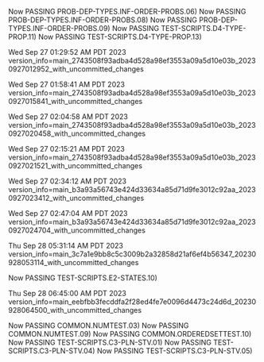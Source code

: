 Now PASSING PROB-DEP-TYPES.INF-ORDER-PROBS.06)
Now PASSING PROB-DEP-TYPES.INF-ORDER-PROBS.08)
Now PASSING PROB-DEP-TYPES.INF-ORDER-PROBS.09)
Now PASSING TEST-SCRIPTS.D4-TYPE-PROP.11)
Now PASSING TEST-SCRIPTS.D4-TYPE-PROP.13)
 
Wed Sep 27 01:29:52 AM PDT 2023
version_info=main_2743508f93adba4d528a98ef3553a09a5d10e03b_20230927012952_with_uncommitted_changes
 
 
Wed Sep 27 01:58:41 AM PDT 2023
version_info=main_2743508f93adba4d528a98ef3553a09a5d10e03b_20230927015841_with_uncommitted_changes
 
 
Wed Sep 27 02:04:58 AM PDT 2023
version_info=main_2743508f93adba4d528a98ef3553a09a5d10e03b_20230927020458_with_uncommitted_changes
 
 
Wed Sep 27 02:15:21 AM PDT 2023
version_info=main_2743508f93adba4d528a98ef3553a09a5d10e03b_20230927021521_with_uncommitted_changes
 
 
Wed Sep 27 02:34:12 AM PDT 2023
version_info=main_b3a93a56743e424d33634a85d71d9fe3012c92aa_20230927023412_with_uncommitted_changes
 
 
Wed Sep 27 02:47:04 AM PDT 2023
version_info=main_b3a93a56743e424d33634a85d71d9fe3012c92aa_20230927024704_with_uncommitted_changes
 
 
Thu Sep 28 05:31:14 AM PDT 2023
version_info=main_3c7a1e9bb8c5c3009b2a32858d21af6ef4b56347_20230928053114_with_uncommitted_changes
 
Now PASSING TEST-SCRIPTS.E2-STATES.10)
 
Thu Sep 28 06:45:00 AM PDT 2023
version_info=main_eebfbb3fecddfa2f28ed4fe7e0096d4473c24d6d_20230928064500_with_uncommitted_changes
 
Now PASSING COMMON.NUMTEST.03)
Now PASSING COMMON.NUMTEST.09)
Now PASSING COMMON.ORDEREDSETTEST.10)
Now PASSING TEST-SCRIPTS.C3-PLN-STV.01)
Now PASSING TEST-SCRIPTS.C3-PLN-STV.04)
Now PASSING TEST-SCRIPTS.C3-PLN-STV.05)

